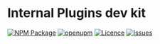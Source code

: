 # Internal Plugins dev kit

[![NPM Package](https://img.shields.io/npm/v/com.stansassets.plugins-dev-kit)](https://www.npmjs.com/package/com.stansassets.plugins-dev-kit)
[![openupm](https://img.shields.io/npm/v/com.stansassets.plugins-dev-kit?label=openupm&registry_uri=https://package.openupm.com)](https://openupm.com/packages/com.stansassets.plugins-dev-kit/)
[![Licence](https://img.shields.io/npm/l/com.stansassets.plugins-dev-kit)](https://github.com/StansAssets/com.stansassets.plugins-dev-kit/blob/master/LICENSE)
[![Issues](https://img.shields.io/github/issues/StansAssets/com.stansassets.plugins-dev-kit)](https://github.com/StansAssets/com.stansassets.plugins-dev-kit/issues)
